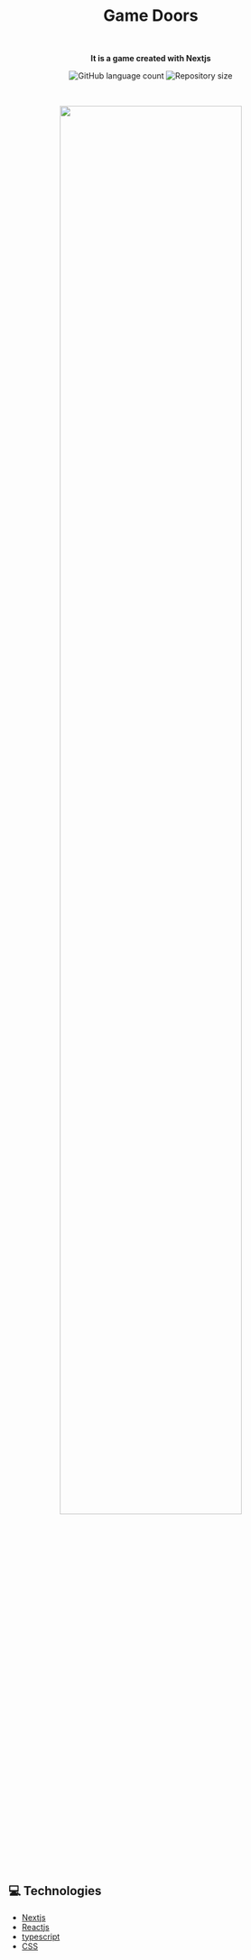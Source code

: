 <h1 align="center">Game Doors</h1>
<br>

<p align="center"><b>It is a game created with Nextjs</b></p>

<p align="center">
  <img alt="GitHub language count" src="https://img.shields.io/github/languages/count/calebesg/game-doors">
  <img alt="Repository size" src="https://img.shields.io/github/repo-size/calebesg/game-doors">
</p>
<br>

<p align="center">
  <img src="https://user-images.githubusercontent.com/36782514/175815033-29889306-2f8f-46a8-8d84-5c1f7598433c.png" width="80%">
</p>

## 💻 Technologies

- [Nextjs](https://nextjs.org/)
- [Reactjs](https://reactjs.org/)
- [typescript](https://www.typescriptlang.org/)
- [CSS](https://www.w3schools.com/css/default.asp)
